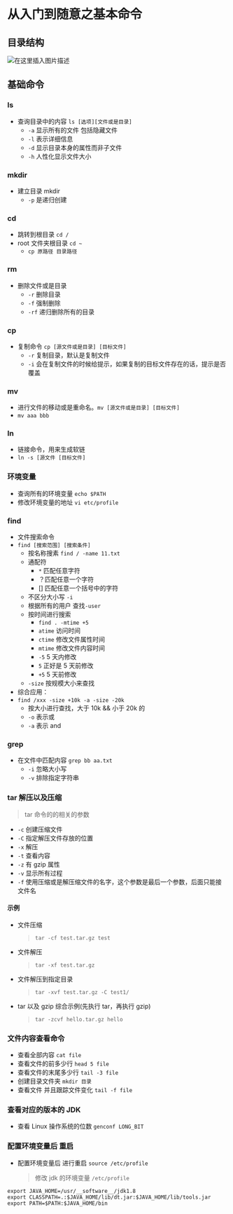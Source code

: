 <h1>从入门到随意之基本命令</h1>

## 目录结构

![在这里插入图片描述](https://img-blog.csdnimg.cn/5cdee8f74c8041fab1869f208a240137.png)

## 基础命令

### ls

- 查询目录中的内容 `ls [选项][文件或是目录]`
  - `-a` 显示所有的文件 包括隐藏文件
  - `-l` 表示详细信息
  - `-d` 显示目录本身的属性而非子文件
  - `-h` 人性化显示文件大小

### mkdir

- 建立目录 mkdir
  - `-p` 是递归创建

### cd

- 跳转到根目录 `cd /`
- root 文件夹根目录 `cd ~`
  - `cp 原路径 目录路径`

### rm

- 删除文件或是目录
  - `-r` 删除目录
  - `-f` 强制删除
  - `-rf` 递归删除所有的目录

### cp

- 复制命令 `cp [源文件或是目录] [目标文件]`
  - `-r` 复制目录，默认是复制文件
  - `-i` 会在复制文件的时候给提示，如果复制的目标文件存在的话，提示是否覆盖

### mv

- 进行文件的移动或是重命名。`mv [源文件或是目录] [目标文件]`
- `mv aaa bbb`

### ln

- 链接命令，用来生成软链
- `ln -s [源文件 [目标文件]`

### 环境变量

- 查询所有的环境变量 `echo $PATH`
- 修改环境变量的地址 `vi etc/profile`

### find

- 文件搜索命令
- `find [搜索范围] [搜索条件]`
  - 按名称搜素 `find / -name 11.txt`
  - 通配符
    - `*` 匹配任意字符
    - ？匹配任意一个字符
    - [] 匹配任意一个括号中的字符
  - 不区分大小写 `-i`
  - 根据所有的用户 查找`-user`
  - 按时间进行搜索
    - `find . -mtime +5`
    - `atime` 访问时间
    - `ctime` 修改文件属性时间
    - `mtime` 修改文件内容时间
    - `-5` 5 天内修改
    - `5` 正好是 5 天前修改
    - `+5` 5 天前修改
  - `-size` 按规模大小来查找
- 综合应用：
- `find /xxx -size +10k -a -size -20k`
  - 按大小进行查找，大于 10k && 小于 20k 的
  - `-o` 表示或
  - `-a` 表示 and

### grep

- 在文件中匹配内容 `grep bb aa.txt`
  - `-i` 忽略大小写
  - `-v` 排除指定字符串

### tar 解压以及压缩

> tar 命令的的相关的参数

- `-c` 创建压缩文件
- `-C` 指定解压文件存放的位置
- `-x` 解压
- `-t` 查看内容
- `-z` 有 gzip 属性
- `-v` 显示所有过程
- `-f` 使用压缩或是解压缩文件的名字，这个参数是最后一个参数，后面只能接文件名

#### 示例

- 文件压缩
  > `tar -cf test.tar.gz test`
- 文件解压
  > `tar -xf test.tar.gz`
- 文件解压到指定目录
  > `tar -xvf test.tar.gz -C test1/`
- tar 以及 gzip 综合示例(先执行 tar，再执行 gzip)
  > `tar -zcvf hello.tar.gz hello`

### 文件内容查看命令

- 查看全部内容 `cat file`
- 查看文件的前多少行 `head 5 file`
- 查看文件的末尾多少行 `tail -3 file`
- 创建目录文件夹 `mkdir 目录`
- 查看文件 并且跟踪文件变化 `tail -f file`

### 查看对应的版本的 JDK

- 查看 Linux 操作系统的位数 `genconf LONG_BIT`

### 配置环境变量后 重启

- 配置环境变量后 进行重启 `source /etc/profile`
  > 修改 jdk 的环境变量 `/etc/profile`

```text
export JAVA_HOME=/usr/__software__/jdk1.8
export CLASSPATH=.:$JAVA_HOME/lib/dt.jar:$JAVA_HOME/lib/tools.jar
export PATH=$PATH:$JAVA_HOME/bin
```
